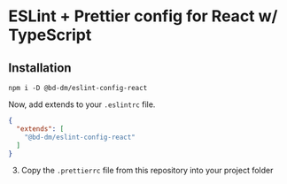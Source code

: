 # ESLint + Prettier config for React w/ TypeScript

## Installation
```
npm i -D @bd-dm/eslint-config-react
```

Now, add extends to your `.eslintrc` file.

```json
{
  "extends": [
    "@bd-dm/eslint-config-react"
  ]
}
```

3. Copy the `.prettierrc` file from this repository into your project folder
